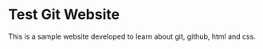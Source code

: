 # <strong>Test Git Website</strong>

This is a sample website developed to learn about git, github, html and css.
